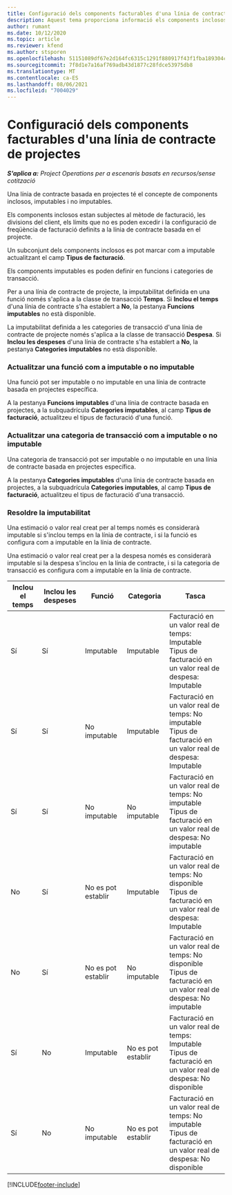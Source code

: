 ```yaml
---
title: Configuració dels components facturables d'una línia de contracte de projectes
description: Aquest tema proporciona informació els components inclosos, imputables i no imputables a les línies de contracte.
author: rumant
ms.date: 10/12/2020
ms.topic: article
ms.reviewer: kfend
ms.author: stsporen
ms.openlocfilehash: 51151089df67e2d164fc6315c1291f880917f43f1fba189304cb305ea973cecb
ms.sourcegitcommit: 7f8d1e7a16af769adb43d1877c28fdce53975db8
ms.translationtype: MT
ms.contentlocale: ca-ES
ms.lasthandoff: 08/06/2021
ms.locfileid: "7004029"
---
```

# <a name="configure-chargeable-components-of-a-project-contract-line"></a>Configuració dels components facturables d'una línia de contracte de projectes

_**S'aplica a:** Project Operations per a escenaris basats en recursos/sense cotització_

Una línia de contracte basada en projectes té el concepte de components inclosos, imputables i no imputables.

Els components inclosos estan subjectes al mètode de facturació, les divisions del client, els límits que no es poden excedir i la configuració de freqüència de facturació definits a la línia de contracte basada en el projecte.

Un subconjunt dels components inclosos es pot marcar com a imputable actualitzant el camp **Tipus de facturació**.

Els components imputables es poden definir en funcions i categories de transacció.

Per a una línia de contracte de projecte, la imputabilitat definida en una funció només s'aplica a la classe de transacció **Temps**. Si **Inclou el temps** d'una línia de contracte s'ha establert a **No**, la pestanya **Funcions imputables** no està disponible.

La imputabilitat definida a les categories de transacció d'una línia de contracte de projecte només s'aplica a la classe de transacció **Despesa**. Si **Inclou les despeses** d'una línia de contracte s'ha establert a **No**, la pestanya **Categories imputables** no està disponible.

### <a name="update-a-role-to-be-chargeable-or-non-chargeable"></a>Actualitzar una funció com a imputable o no imputable

Una funció pot ser imputable o no imputable en una línia de contracte basada en projectes específica.

A la pestanya **Funcions imputables** d'una línia de contracte basada en projectes, a la subquadrícula **Categories imputables**, al camp **Tipus de facturació**, actualitzeu el tipus de facturació d'una funció.

### <a name="update-a-transaction-category-to-be-chargeable-or-non-chargeable"></a>Actualitzar una categoria de transacció com a imputable o no imputable

Una categoria de transacció pot ser imputable o no imputable en una línia de contracte basada en projectes específica.

A la pestanya **Categories imputables** d'una línia de contracte basada en projectes, a la subquadrícula **Categories imputables**, al camp **Tipus de facturació**, actualitzeu el tipus de facturació d'una transacció.

### <a name="resolve-chargeability"></a>Resoldre la imputabilitat

Una estimació o valor real creat per al temps només es considerarà imputable si s'inclou temps en la línia de contracte, i si la funció es configura com a imputable en la línia de contracte.

Una estimació o valor real creat per a la despesa només es considerarà imputable si la despesa s'inclou en la línia de contracte, i si la categoria de transacció es configura com a imputable en la línia de contracte.

| Inclou el temps | Inclou les despeses | Funció | Categoria | Tasca |
| --- | --- | --- | --- | --- |
| Sí | Sí | Imputable | Imputable | Facturació en un valor real de temps: Imputable </br>Tipus de facturació en un valor real de despesa: Imputable |
| Sí | Sí | No imputable | Imputable | Facturació en un valor real de temps: No imputable </br>Tipus de facturació en un valor real de despesa: Imputable |
| Sí | Sí | No imputable | No imputable | Facturació en un valor real de temps: No imputable </br>Tipus de facturació en un valor real de despesa: No imputable |
| No | Sí | No es pot establir | Imputable | Facturació en un valor real de temps: No disponible </br>Tipus de facturació en un valor real de despesa: Imputable |
| No | Sí | No es pot establir | No imputable | Facturació en un valor real de temps: No disponible </br>Tipus de facturació en un valor real de despesa: No imputable |
| Sí | No | Imputable | No es pot establir | Facturació en un valor real de temps: Imputable </br>Tipus de facturació en un valor real de despesa: No disponible |
| Sí | No | No imputable | No es pot establir | Facturació en un valor real de temps: No imputable </br> Tipus de facturació en un valor real de despesa: No disponible |


[!INCLUDE[footer-include](../includes/footer-banner.md)]
